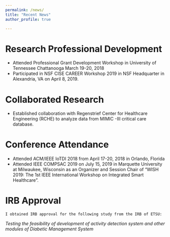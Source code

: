 ```yaml
---
permalink: /news/
title: "Recent News"
author_profile: true

---
```

Research Professional Development
======
*	Attended Professional Grant Development Workshop in University of Tennessee Chattanooga March 19-20, 2018
*	Participated in NSF CISE CAREER Workshop 2019 in NSF Headquarter in Alexandria, VA on April 8, 2019. 

Collaborated Research
======
*	Established collaboration with Regenstrief Center for Healthcare Engineering (RCHE) to analyze data from MIMIC -III critical care database.

Conference Attendance
======
*	Attended ACM/IEEE IoTDI 2018 from April 17-20, 2018 in Orlando, Florida 
*	Attended IEEE COMPSAC 2019 on July 15, 2019 in Marquette University at Milwaukee, Wisconsin as an Organizer and Session Chair of “WISH 2019: The 1st IEEE International Workshop on Integrated Smart Healthcare”. 

IRB Approval
======

	I obtained IRB approval for the following study from the IRB of ETSU: 
_Testing the feasibility of development of activity detection system and other modules of Diabetic Management System_






